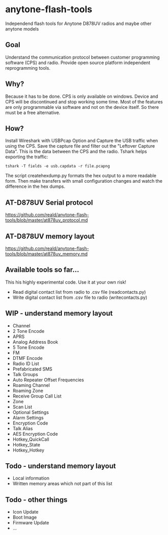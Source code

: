 # anytone-flash-tools
Independend flash tools for Anytone D878UV radios and maybe other anytone models

## Goal
Understand the communication protocol between customer programming software (CPS) and radio. Provide open source platform independent reprogramming tools.

## Why?
Because it has to be done. CPS is only available on windows. Device and CPS will be discontinued and stop working some time. Most of the features are only programmable via software and not on the device itself. So there must be a free alternative.

## How?
Install Wireshark with USBPcap Option and Capture the USB traffic when using the CPS. Save the capture file and filter out the "Leftover Capture Data". This is the data between the CPS and the radio. Tshark helps exporting the traffic:

```
tshark -T fields -e usb.capdata -r file.pcapng
```
The script createhexdump.py formats the hex output to a more readable form. Then make transfers with small configuration changes and watch the difference in the hex dumps.

## AT-D878UV Serial protocol
https://github.com/reald/anytone-flash-tools/blob/master/at878uv_protocol.md

## AT-D878UV memory layout
https://github.com/reald/anytone-flash-tools/blob/master/at878uv_memory.md

## Available tools so far...
This his highly experimental code. Use it at your own risk!

* Read digital contact list from radio to .csv file (readcontacts.py)
* Write digital contact list from .csv file to radio (writecontacts.py)

## WIP - understand memory layout
* Channel
* 2 Tone Encode
* APRS
* Analog Address Book
* 5 Tone Encode
* FM
* DTMF Encode
* Radio ID List
* Prefabricated SMS
* Talk Groups
* Auto Repeater Offset Frequencies
* Roaming Channel
* Roaming Zone
* Receive Group Call List
* Zone
* Scan List
* Optional Settings
* Alarm Settings
* Encryption Code
* Talk Alias
* AES Encryption Code
* Hotkey_QuickCall
* Hotkey_State
* Hotkey_Hotkey

## Todo - understand memory layout

* Local information
* Written memory areas which not part of this list

## Todo - other things

* Icon Update
* Boot Image
* Firmware Update
* ...
